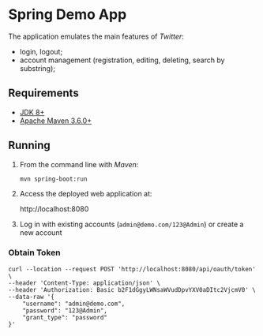 
# Spring Demo App



The application emulates the main features of *Twitter*:
* login, logout;
* account management (registration, editing, deleting, search by substring);


## Requirements

* [JDK 8+](http://www.oracle.com/technetwork/java/javase/downloads/index.html)
* [Apache Maven 3.6.0+](https://maven.apache.org/download.cgi)

## Running


1. From the command line with *Maven*:

   `mvn spring-boot:run` 

1. Access the deployed web application at:

   http://localhost:8080

1. Log in with existing accounts (`admin@demo.com/123@Admin`) or create a new account

### Obtain Token

```curl
curl --location --request POST 'http://localhost:8080/api/oauth/token' \
--header 'Content-Type: application/json' \
--header 'Authorization: Basic b2F1dGgyLWNsaWVudDpvYXV0aDItc2VjcmV0' \
--data-raw '{
    "username": "admin@demo.com",
    "password": "123@Admin",
    "grant_type": "password"
}'
```
